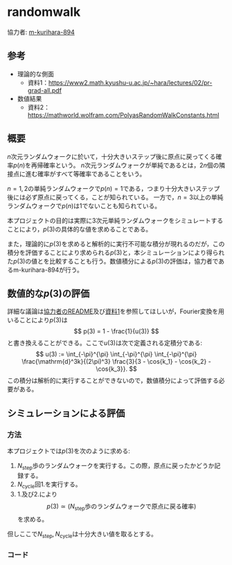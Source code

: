 # randomwalk
協力者: [m-kurihara-894](https://github.com/m-kurihara-894/random_walk)



## 参考
- 理論的な側面
    - 資料1：https://www2.math.kyushu-u.ac.jp/~hara/lectures/02/pr-grad-all.pdf
- 数値結果
    - 資料2：https://mathworld.wolfram.com/PolyasRandomWalkConstants.html



## 概要
$`n`$次元ランダムウォークに於いて，十分大きいステップ後に原点に戻ってくる確率$`p(n)`$を再帰確率という。
$`n`$次元ランダムウォークが単純であるとは，$`2n`$個の隣接点に進む確率がすべて等確率であることをいう。

$`n=1,\,2`$の単純ランダムウォークで$`p(n)=1`$である，つまり十分大きいステップ後には必ず原点に戻ってくる，ことが知られている。
一方で，$`n=3`$以上の単純ランダムウォークで$`p(n)`$は$`1`$でないことも知られている。
    
本プロジェクトの目的は実際に$`3`$次元単純ランダムウォークをシミュレートすることにより，$`p(3)`$の具体的な値を求めることである。

また，理論的に$`p(3)`$を求めると解析的に実行不可能な積分が現れるのだが，この積分を評価することにより求められる$`p(3)`$と，本シミュレーションにより得られた$`p(3)`$の値とを比較することも行う。数値積分による$`p(3)`$の評価は，協力者であるm-kurihara-894が行う。



## 数値的な$`p(3)`$の評価
詳細な議論は[協力者のREADME](https://github.com/k-pine-su/randomwalk)及び[資料1](https://www2.math.kyushu-u.ac.jp/~hara/lectures/02/pr-grad-all.pdf)を参照してほしいが，Fourier変換を用いることにより$`p(3)`$は
$$
    p(3)
    =
    1 - \frac{1}{u(3)}
$$
と書き換えることができる。ここで$`u(3)`$は次で定義される定積分である:
$$
    u(3) 
    :=
    \int_{-\pi}^{\pi} \int_{-\pi}^{\pi} \int_{-\pi}^{\pi} \frac{\mathrm{d}^3k}{(2\pi)^3} \frac{3}{3 - \cos{k_1} - \cos{k_2} - \cos{k_3}}.
$$
この積分は解析的に実行することができないので，数値積分によって評価する必要がある。


## シミュレーションによる評価
### 方法
本プロジェクトでは$`p(3)`$を次のように求める:

1. $N_\mathrm{step}$歩のランダムウォークを実行する。この際，原点に戻ったかどうか記録する。
1. $N_\mathrm{cycle}$回1.を実行する。
1. 1.及び2.により
    $$
        p(3) \simeq (N_\mathrm{step} \text{歩のランダムウォークで原点に戻る確率})
    $$
    を求める。
    
但しここで$N_\mathrm{step}, \, N_\mathrm{cycle}$は十分大きい値を取るとする。

### コード
